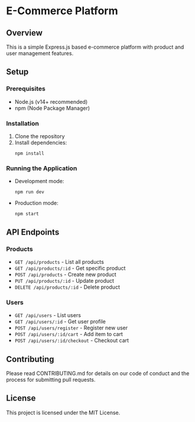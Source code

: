 # E-Commerce Platform 

## Overview
This is a simple Express.js based e-commerce platform with product and user management features.

## Setup

### Prerequisites
- Node.js (v14+ recommended)
- npm (Node Package Manager)

### Installation
1. Clone the repository
2. Install dependencies:
   ```
   npm install
   ```

### Running the Application
- Development mode:
  ```
  npm run dev
  ```
- Production mode:
  ```
  npm start
  ```

## API Endpoints

### Products
- `GET /api/products` - List all products
- `GET /api/products/:id` - Get specific product
- `POST /api/products` - Create new product
- `PUT /api/products/:id` - Update product
- `DELETE /api/products/:id` - Delete product

### Users
- `GET /api/users` - List users
- `GET /api/users/:id` - Get user profile
- `POST /api/users/register` - Register new user
- `POST /api/users/:id/cart` - Add item to cart
- `POST /api/users/:id/checkout` - Checkout cart

## Contributing
Please read CONTRIBUTING.md for details on our code of conduct and the process for submitting pull requests.

## License
This project is licensed under the MIT License.
